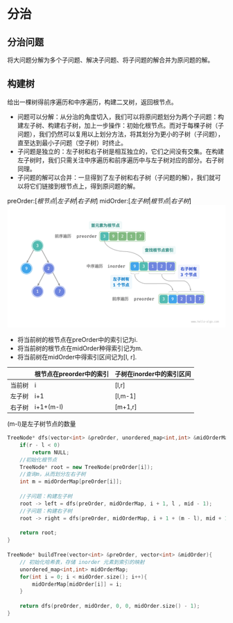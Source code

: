 # 分治

## 分治问题

将大问题分解为多个子问题、解决子问题、将子问题的解合并为原问题的解。

## 构建树

给出一棵树得前序遍历和中序遍历，构建二叉树，返回根节点。

* 问题可以分解：从分治的角度切入，我们可以将原问题划分为两个子问题：构建左子树、构建右子树，加上一步操作：初始化根节点。而对于每棵子树（子问题），我们仍然可以复用以上划分方法，将其划分为更小的子树（子问题），直至达到最小子问题（空子树）时终止。
* 子问题是独立的：左子树和右子树是相互独立的，它们之间没有交集。在构建左子树时，我们只需关注中序遍历和前序遍历中与左子树对应的部分。右子树同理。
* 子问题的解可以合并：一旦得到了左子树和右子树（子问题的解），我们就可以将它们链接到根节点上，得到原问题的解。

preOrder:$[根节点 | 左子树 | 右子树]$
midOrder:$[左子树 | 根节点 | 右子树]$
![alt text](img/build_tree_preorder_inorder_division.png)

* 将当前树的根节点在preOrder中的索引记为i.
* 将当前树的根节点在midOrder种得索引记为m.
* 将当前树在midOrder中得索引区间记为[l, r].

|        | 根节点在preorder中的索引 | 子树在inorder中的索引区间 |
| ------ | ------------------------ | ------------------------- |
| 当前树 | i                        | [l,r]                     |
| 左子树 | i+1                      | [l,m-1]                   |
| 右子树 | i+1+(m-l)                | [m+1,r] |

(m-l)是左子树节点的数量

```c++
TreeNode* dfs(vector<int> &preOrder, unordered_map<int,int> &midOrderMap, int i, int l, int r){
    if(r - l < 0)
        return NULL;
    //初始化根节点
    TreeNode* root = new TreeNode(preOrder[i]);
    //查询m，从而划分左右子树
    int m = midOrderMap[preOrder[i]];

    //子问题：构建左子树
    root -> left = dfs(preOrder, midOrderMap, i + 1, l , mid - 1);
    //子问题：构建右子树
    root -> right = dfs(preOrder, midOrderMap, i + 1 + (m - l), mid + 1, r);

    return root;
}

TreeNode* buildTree(vector<int> &preOrder, vector<int> &midOrder){
    // 初始化哈希表，存储 inorder 元素到索引的映射
    unordered_map<int,int> midOrderMap;
    for(int i = 0; i < midOrder.size(); i++){
        midOrderMap[midOrder[i]] = i;
    }

    return dfs(preOrder, midOrder, 0, 0, midOrder.size() - 1);
}
```